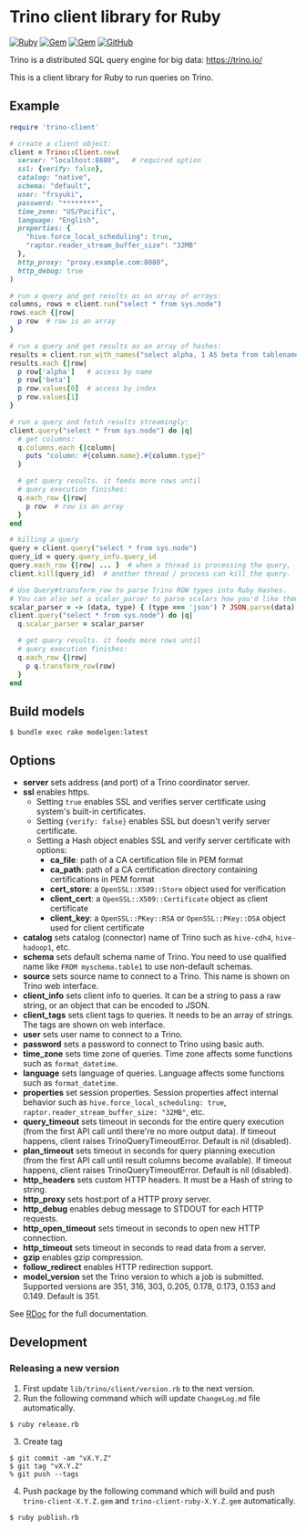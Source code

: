 # Trino client library for Ruby

[![Ruby](https://github.com/treasure-data/trino-client-ruby/actions/workflows/ruby.yml/badge.svg)](https://github.com/treasure-data/trino-client-ruby/actions/workflows/ruby.yml) [![Gem](https://img.shields.io/gem/v/trino-client)](https://rubygems.org/gems/trino-client) [![Gem](https://img.shields.io/gem/dt/trino-client)](https://rubygems.org/gems/trino-client) [![GitHub](https://img.shields.io/github/license/treasure-data/trino-client-ruby)]()

Trino is a distributed SQL query engine for big data:
https://trino.io/

This is a client library for Ruby to run queries on Trino.

## Example

```ruby
require 'trino-client'

# create a client object:
client = Trino::Client.new(
  server: "localhost:8880",   # required option
  ssl: {verify: false},
  catalog: "native",
  schema: "default",
  user: "frsyuki",
  password: "********",
  time_zone: "US/Pacific",
  language: "English",
  properties: {
    "hive.force_local_scheduling": true,
    "raptor.reader_stream_buffer_size": "32MB"
  },
  http_proxy: "proxy.example.com:8080",
  http_debug: true
)

# run a query and get results as an array of arrays:
columns, rows = client.run("select * from sys.node")
rows.each {|row|
  p row  # row is an array
}

# run a query and get results as an array of hashes:
results = client.run_with_names("select alpha, 1 AS beta from tablename")
results.each {|row|
  p row['alpha']   # access by name
  p row['beta']
  p row.values[0]  # access by index
  p row.values[1]
}

# run a query and fetch results streamingly:
client.query("select * from sys.node") do |q|
  # get columns:
  q.columns.each {|column|
    puts "column: #{column.name}.#{column.type}"
  }

  # get query results. it feeds more rows until
  # query execution finishes:
  q.each_row {|row|
    p row  # row is an array
  }
end

# killing a query
query = client.query("select * from sys.node")
query_id = query.query_info.query_id
query.each_row {|row| ... }  # when a thread is processing the query,
client.kill(query_id)  # another thread / process can kill the query.

# Use Query#transform_row to parse Trino ROW types into Ruby Hashes.
# You can also set a scalar_parser to parse scalars how you'd like them.
scalar_parser = -> (data, type) { (type === 'json') ? JSON.parse(data) : data }
client.query("select * from sys.node") do |q|
  q.scalar_parser = scalar_parser

  # get query results. it feeds more rows until
  # query execution finishes:
  q.each_row {|row|
    p q.transform_row(row)
  }
end
```

## Build models

```
$ bundle exec rake modelgen:latest
```

## Options

* **server** sets address (and port) of a Trino coordinator server.
* **ssl** enables https.
  * Setting `true` enables SSL and verifies server certificate using system's built-in certificates.
  * Setting `{verify: false}` enables SSL but doesn't verify server certificate.
  * Setting a Hash object enables SSL and verify server certificate with options:
    * **ca_file**: path of a CA certification file in PEM format
    * **ca_path**: path of a CA certification directory containing certifications in PEM format
    * **cert_store**: a `OpenSSL::X509::Store` object used for verification
    * **client_cert**: a `OpenSSL::X509::Certificate` object as client certificate
    * **client_key**: a `OpenSSL::PKey::RSA` or `OpenSSL::PKey::DSA` object used for client certificate
* **catalog** sets catalog (connector) name of Trino such as `hive-cdh4`, `hive-hadoop1`, etc.
* **schema** sets default schema name of Trino. You need to use qualified name like `FROM myschema.table1` to use non-default schemas.
* **source** sets source name to connect to a Trino. This name is shown on Trino web interface.
* **client_info** sets client info to queries. It can be a string to pass a raw string, or an object that can be encoded to JSON.
* **client_tags** sets client tags to queries. It needs to be an array of strings. The tags are shown on web interface.
* **user** sets user name to connect to a Trino.
* **password** sets a password to connect to Trino using basic auth.
* **time_zone** sets time zone of queries. Time zone affects some functions such as `format_datetime`.
* **language** sets language of queries. Language affects some functions such as `format_datetime`.
* **properties** set session properties. Session properties affect internal behavior such as `hive.force_local_scheduling: true`, `raptor.reader_stream_buffer_size: "32MB"`, etc.
* **query_timeout** sets timeout in seconds for the entire query execution (from the first API call until there're no more output data). If timeout happens, client raises TrinoQueryTimeoutError. Default is nil (disabled).
* **plan_timeout** sets timeout in seconds for query planning execution (from the first API call until result columns become available). If timeout happens, client raises TrinoQueryTimeoutError. Default is nil (disabled).
* **http_headers** sets custom HTTP headers. It must be a Hash of string to string.
* **http_proxy** sets host:port of a HTTP proxy server.
* **http_debug** enables debug message to STDOUT for each HTTP requests.
* **http_open_timeout** sets timeout in seconds to open new HTTP connection.
* **http_timeout** sets timeout in seconds to read data from a server.
* **gzip** enables gzip compression.
* **follow_redirect** enables HTTP redirection support.
* **model_version** set the Trino version to which a job is submitted. Supported versions are 351, 316, 303, 0.205, 0.178, 0.173, 0.153 and 0.149. Default is 351.

See [RDoc](http://www.rubydoc.info/gems/presto-client/) for the full documentation.

## Development

### Releasing a new version

1. First update `lib/trino/client/version.rb` to the next version.
2. Run the following command which will update `ChangeLog.md` file automatically.
```
$ ruby release.rb
```

3. Create tag
```
$ git commit -am "vX.Y.Z"
$ git tag "vX.Y.Z"
% git push --tags
```

4. Push package by the following command which will build and push `trino-client-X.Y.Z.gem` and `trino-client-ruby-X.Y.Z.gem` automatically.
```
$ ruby publish.rb
```
